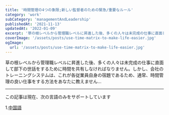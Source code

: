 ```yaml
---
title: '時間管理の4つの象限;新しい監督者のための緊急/重要なルール'
category: 'work'
subCategory: 'managementAndLeadership'
publishedAt: '2021-11-13'
updatedAt: '2022-01-09'
excerpt: '草の根レベルから管理職レベルに昇進した後、多くの人々は未完成の仕事に直面して部下の世話をするために時間を共有しなければなりません。しかし、会社のトレーニングシステムは、これが各従業員自身の宿題であるため、通常、時間管理の良い仕事をする方法をあなたに教えません...'
coverImage: '/assets/posts/use-time-matrix-to-make-life-easier.jpg'
ogImage:
  url: '/assets/posts/use-time-matrix-to-make-life-easier.jpg'
---
```


草の根レベルから管理職レベルに昇進した後、多くの人々は未完成の仕事に直面して部下の世話をするために時間を共有しなければなりません。しかし、会社のトレーニングシステムは、これが各従業員自身の宿題であるため、通常、時間管理の良い仕事をする方法をあなたに教えません...

---

この記事は現在、次の言語のみをサポートしています

1.[中国語](/posts/use-time-matrix-to-make-life-easier)
